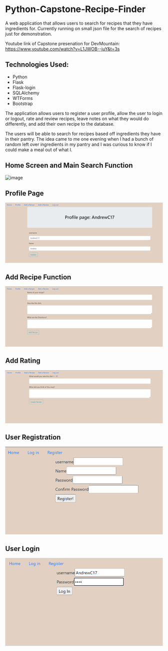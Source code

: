 # Python-Capstone-Recipe-Finder
A web application that allows users to search for recipes that they have ingredients for. Currently running on small json file for the search of recipes just for demonstration.

Youtube link of Capstone presenation for DevMountain: https://www.youtube.com/watch?v=L1JWOB--juY&t=3s

## Technologies Used:
* Python
* Flask
* Flask-login
* SQLAlchemy
* WTForms
* Bootstrap

The application allows users to register a user profile, allow the user to login or logout, rate and review recipes, leave notes on what they would do differently, and add their own recipe to the database. 

The users will be able to search for recipes based off ingredients they have in their pantry. The idea came to me one evening when I had a bunch of random left over ingredients in my pantry and I was curious to know if I could make a meal out of what I. 

## Home Screen and Main Search Function
![image](https://user-images.githubusercontent.com/66842994/216785231-2eb2922c-b7df-4056-9612-4cdde642463d.png)

## Profile Page
![image](images/profile-page.png)

## Add Recipe Function
![image](images/add-recipe.png)

## Add Rating
![image](images/add-review.png)

## User Registration
![image](images/registration.png)

## User Login
![image](images/login.png)
